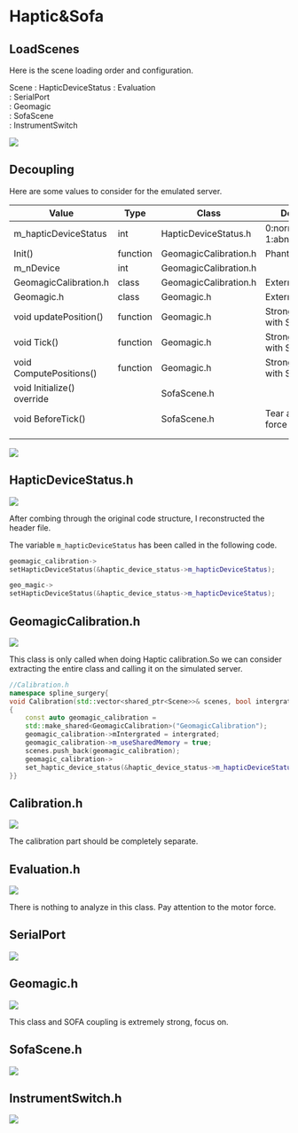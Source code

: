 # Haptic&Sofa

## LoadScenes

Here is the scene loading order and configuration.

Scene
: HapticDeviceStatus
: Evaluation      
: SerialPort      
: Geomagic        
: SofaScene       
: InstrumentSwitch

![](ref.png)

## Decoupling

Here are some values to consider for the emulated server.

| Value                      | Type     | Class                 | Description               |
|----------------------------|----------|-----------------------|---------------------------|
| m_hapticDeviceStatus       | int      | HapticDeviceStatus.h  | 0:normal 1:abnormal       |
| Init()                     | function | GeomagicCalibration.h | PhantomIoLib42.dll        |
| m_nDevice                  | int      | GeomagicCalibration.h |                           |
| GeomagicCalibration.h      | class    | GeomagicCalibration.h | External call             |
| Geomagic.h                 | class    | Geomagic.h            | External call             |
| void updatePosition()      | function | Geomagic.h            | Strong coupling with SOFA |
| void Tick()                | function | Geomagic.h            | Strong coupling with SOFA |
| void ComputePositions()    | function | Geomagic.h            | Strong coupling with SOFA |
| void Initialize() override |          | SofaScene.h           |                           |
| void BeforeTick()          |          | SofaScene.h           | Tear and compute force    |
|                            |          |                       |                           |
|                            |          |                       |                           |

![](coupling.png)

## HapticDeviceStatus.h

![](HapticDeviceStatus_refactor.png)

After combing through the original code structure, I reconstructed the header file.

The variable `m_hapticDeviceStatus` has been called in the following code.

```C++
geomagic_calibration->
setHapticDeviceStatus(&haptic_device_status->m_hapticDeviceStatus);

geo_magic->
setHapticDeviceStatus(&haptic_device_status->m_hapticDeviceStatus);
```

## GeomagicCalibration.h

![](GeomagicCalibration.png)

This class is only called when doing Haptic calibration.So we can consider extracting the entire class and calling it on
the simulated server.

```C++
//Calibration.h
namespace spline_surgery{
void Calibration(std::vector<shared_ptr<Scene>>& scenes, bool intergrated)
{
	const auto geomagic_calibration = 
	std::make_shared<GeomagicCalibration>("GeomagicCalibration");
	geomagic_calibration->mIntergrated = intergrated;
	geomagic_calibration->m_useSharedMemory = true;
	scenes.push_back(geomagic_calibration);
	geomagic_calibration->
	set_haptic_device_status(&haptic_device_status->m_hapticDeviceStatus);
}}
```

## Calibration.h

![](Calibration.png)

The calibration part should be completely separate.

## Evaluation.h

![](Evaluation.png)

There is nothing to analyze in this class. Pay attention to the motor force.

## SerialPort

![](SerialPort.png)

## Geomagic.h

![](Geomagic.png)

This class and SOFA coupling is extremely strong, focus on.

## SofaScene.h

![](SofaScene.png)

## InstrumentSwitch.h

![](InstrumentSwitch.png)

